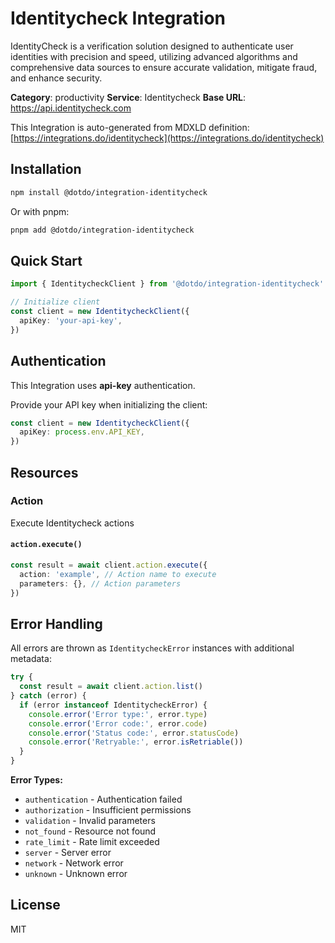 # Identitycheck Integration

IdentityCheck is a verification solution designed to authenticate user identities with precision and speed, utilizing advanced algorithms and comprehensive data sources to ensure accurate validation, mitigate fraud, and enhance security.

**Category**: productivity
**Service**: Identitycheck
**Base URL**: https://api.identitycheck.com

This Integration is auto-generated from MDXLD definition: [https://integrations.do/identitycheck](https://integrations.do/identitycheck)

## Installation

```bash
npm install @dotdo/integration-identitycheck
```

Or with pnpm:

```bash
pnpm add @dotdo/integration-identitycheck
```

## Quick Start

```typescript
import { IdentitycheckClient } from '@dotdo/integration-identitycheck'

// Initialize client
const client = new IdentitycheckClient({
  apiKey: 'your-api-key',
})
```

## Authentication

This Integration uses **api-key** authentication.

Provide your API key when initializing the client:

```typescript
const client = new IdentitycheckClient({
  apiKey: process.env.API_KEY,
})
```

## Resources

### Action

Execute Identitycheck actions

#### `action.execute()`

```typescript
const result = await client.action.execute({
  action: 'example', // Action name to execute
  parameters: {}, // Action parameters
})
```

## Error Handling

All errors are thrown as `IdentitycheckError` instances with additional metadata:

```typescript
try {
  const result = await client.action.list()
} catch (error) {
  if (error instanceof IdentitycheckError) {
    console.error('Error type:', error.type)
    console.error('Error code:', error.code)
    console.error('Status code:', error.statusCode)
    console.error('Retryable:', error.isRetriable())
  }
}
```

**Error Types:**

- `authentication` - Authentication failed
- `authorization` - Insufficient permissions
- `validation` - Invalid parameters
- `not_found` - Resource not found
- `rate_limit` - Rate limit exceeded
- `server` - Server error
- `network` - Network error
- `unknown` - Unknown error

## License

MIT
